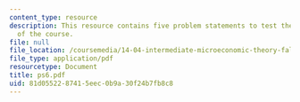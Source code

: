 ```yaml
---
content_type: resource
description: This resource contains five problem statements to test the students understanding
  of the course.
file: null
file_location: /coursemedia/14-04-intermediate-microeconomic-theory-fall-2006/81d0552287415eec0b9a30f24b7fb8c8_ps6.pdf
file_type: application/pdf
resourcetype: Document
title: ps6.pdf
uid: 81d05522-8741-5eec-0b9a-30f24b7fb8c8
---
```

